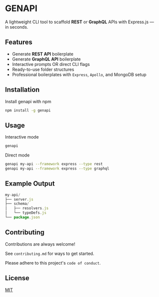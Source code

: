 
# GENAPI

A lightweight CLI tool to scaffold **REST** or **GraphQL** APIs with Express.js — in seconds.


## Features


- Generate **REST API** boilerplate
- Generate **GraphQL API** boilerplate
- Interactive prompts OR direct CLI flags
- Ready-to-use folder structures
- Professional boilerplates with `Express`, `Apollo`, and MongoDB setup

## Installation

Install genapi with npm

```bash
npm install -g genapi

```

## Usage

Interactive mode
```bash
genapi
```

Direct mode
```bash
genapi my-api --framework express --type rest
genapi my-api --framework express --type graphql

```
    
## Example Output

```javascript
my-api/
├── server.js
├── schema/
│   ├── resolvers.js
│   └── typeDefs.js
└── package.json

```


## Contributing

Contributions are always welcome!

See `contributing.md` for ways to get started.

Please adhere to this project's `code of conduct`.


## License

[MIT](https://choosealicense.com/licenses/mit/)

